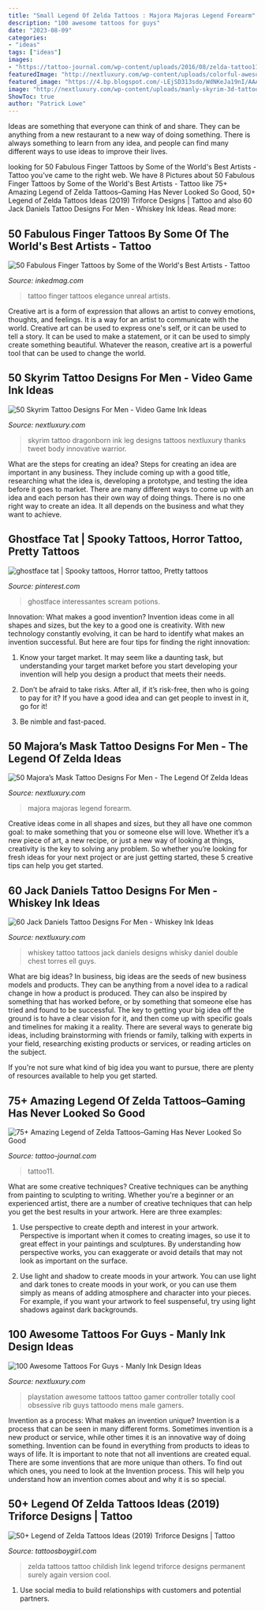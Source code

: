 ```yaml
---
title: "Small Legend Of Zelda Tattoos : Majora Majoras Legend Forearm"
description: "100 awesome tattoos for guys"
date: "2023-08-09"
categories:
- "ideas"
tags: ["ideas"]
images:
- "https://tattoo-journal.com/wp-content/uploads/2016/08/zelda-tattoo11.jpg"
featuredImage: "http://nextluxury.com/wp-content/uploads/colorful-awesome-male-playstation-controller-3d-rib-cage-side-tattoo.jpg"
featured_image: "https://4.bp.blogspot.com/-LEjSD313sdo/WdNKeJa19nI/AAAAAAAAGxE/ItllrxFC33odt05ex5OkY27-rkLHzVKHwCLcBGAs/s1600/zelda%2Btattoos%2Bideas.JPG"
image: "http://nextluxury.com/wp-content/uploads/manly-skyrim-3d-tattoo-design-ideas-for-men-on-side-of-leg.jpg"
ShowToc: true
author: "Patrick Lowe"
---
```



Ideas are something that everyone can think of and share. They can be anything from a new restaurant to a new way of doing something. There is always something to learn from any idea, and people can find many different ways to use ideas to improve their lives.

	

		
looking for 50 Fabulous Finger Tattoos by Some of the World&#039;s Best Artists - Tattoo you've came to the right web. We have 8 Pictures about 50 Fabulous Finger Tattoos by Some of the World&#039;s Best Artists - Tattoo like 75+ Amazing Legend of Zelda Tattoos–Gaming Has Never Looked So Good, 50+ Legend of Zelda Tattoos Ideas (2019) Triforce Designs | Tattoo and also 60 Jack Daniels Tattoo Designs For Men - Whiskey Ink Ideas. Read more:
		
    
## 50 Fabulous Finger Tattoos By Some Of The World&#039;s Best Artists - Tattoo

<img loading=lazy src="https://www.inkedmag.com/.image/t_share/MTU5NjUyMDI5NjAwNjM4MTY2/screen-shot-2018-11-02-at-23618-pm.png" onerror="this.onerror=null;this.src='https://tse4.mm.bing.net/th?id=OIP.YWOQH9uH_ZtiqnSCmCoyQwHaHa&amp;pid=15.1';" alt="50 Fabulous Finger Tattoos by Some of the World&#039;s Best Artists - Tattoo">

_Source: inkedmag.com_

>tattoo finger tattoos elegance unreal artists. 

	

Creative art is a form of expression that allows an artist to convey emotions, thoughts, and feelings. It is a way for an artist to communicate with the world. Creative art can be used to express one's self, or it can be used to tell a story. It can be used to make a statement, or it can be used to simply create something beautiful. Whatever the reason, creative art is a powerful tool that can be used to change the world.

    
## 50 Skyrim Tattoo Designs For Men - Video Game Ink Ideas

<img loading=lazy src="http://nextluxury.com/wp-content/uploads/manly-skyrim-3d-tattoo-design-ideas-for-men-on-side-of-leg.jpg" onerror="this.onerror=null;this.src='https://tse4.mm.bing.net/th?id=OIP.xswU53bT1hPqoeAjIKPP_QHaHa&amp;pid=15.1';" alt="50 Skyrim Tattoo Designs For Men - Video Game Ink Ideas">

_Source: nextluxury.com_

>skyrim tattoo dragonborn ink leg designs tattoos nextluxury thanks tweet body innovative warrior. 

	

What are the steps for creating an idea?
Steps for creating an idea are important in any business. They include coming up with a good title, researching what the idea is, developing a prototype, and testing the idea before it goes to market. 
There are many different ways to come up with an idea and each person has their own way of doing things. There is no one right way to create an idea. It all depends on the business and what they want to achieve.

    
## Ghostface Tat | Spooky Tattoos, Horror Tattoo, Pretty Tattoos

<img loading=lazy src="https://i.pinimg.com/originals/f1/bd/f7/f1bdf7297958d030fced7b9b13cdf7b3.jpg" onerror="this.onerror=null;this.src='https://tse1.mm.bing.net/th?id=OIP.FZx1gK6LL74CK2HXZXRLRgHaJ4&amp;pid=15.1';" alt="ghostface tat | Spooky tattoos, Horror tattoo, Pretty tattoos">

_Source: pinterest.com_

>ghostface interessantes scream potions. 

	

Innovation: What makes a good invention?
Invention ideas come in all shapes and sizes, but the key to a good one is creativity. With new technology constantly evolving, it can be hard to identify what makes an invention successful. But here are four tips for finding the right innovation:
1. Know your target market. It may seem like a daunting task, but understanding your target market before you start developing your invention will help you design a product that meets their needs.

2. Don’t be afraid to take risks. After all, if it’s risk-free, then who is going to pay for it? If you have a good idea and can get people to invest in it, go for it!
3. Be nimble and fast-paced.

    
## 50 Majora’s Mask Tattoo Designs For Men - The Legend Of Zelda Ideas

<img loading=lazy src="https://nextluxury.com/wp-content/uploads/forearm-majoras-mask-tattoos-guys.jpg" onerror="this.onerror=null;this.src='https://tse2.mm.bing.net/th?id=OIP.wagPVvPiEz7U-hvZm5F0dAHaHa&amp;pid=15.1';" alt="50 Majora’s Mask Tattoo Designs For Men - The Legend Of Zelda Ideas">

_Source: nextluxury.com_

>majora majoras legend forearm. 

	

Creative ideas come in all shapes and sizes, but they all have one common goal: to make something that you or someone else will love. Whether it’s a new piece of art, a new recipe, or just a new way of looking at things, creativity is the key to solving any problem. So whether you’re looking for fresh ideas for your next project or are just getting started, these 5 creative tips can help you get started.

    
## 60 Jack Daniels Tattoo Designs For Men - Whiskey Ink Ideas

<img loading=lazy src="http://nextluxury.com/wp-content/uploads/make-mine-a-double-guys-banner-jack-daniels-upper-chest-tattoos.jpg" onerror="this.onerror=null;this.src='https://tse2.mm.bing.net/th?id=OIP.pBPFSZIk6nhyuvH__keksQHaHa&amp;pid=15.1';" alt="60 Jack Daniels Tattoo Designs For Men - Whiskey Ink Ideas">

_Source: nextluxury.com_

>whiskey tattoo tattoos jack daniels designs whisky daniel double chest torres ell guys. 

	

What are big ideas?
In business, big ideas are the seeds of new business models and products. They can be anything from a novel idea to a radical change in how a product is produced. They can also be inspired by something that has worked before, or by something that someone else has tried and found to be successful. 
The key to getting your big idea off the ground is to have a clear vision for it, and then come up with specific goals and timelines for making it a reality. There are several ways to generate big ideas, including brainstorming with friends or family, talking with experts in your field, researching existing products or services, or reading articles on the subject. 

If you're not sure what kind of big idea you want to pursue, there are plenty of resources available to help you get started.

    
## 75+ Amazing Legend Of Zelda Tattoos–Gaming Has Never Looked So Good

<img loading=lazy src="https://tattoo-journal.com/wp-content/uploads/2016/08/zelda-tattoo11.jpg" onerror="this.onerror=null;this.src='https://tse2.mm.bing.net/th?id=OIP.pXtStYqu6CSMkL2q0a3ttQHaHa&amp;pid=15.1';" alt="75+ Amazing Legend of Zelda Tattoos–Gaming Has Never Looked So Good">

_Source: tattoo-journal.com_

>tattoo11. 

	

What are some creative techniques?
Creative techniques can be anything from painting to sculpting to writing. Whether you're a beginner or an experienced artist, there are a number of creative techniques that can help you get the best results in your artwork. Here are three examples:
1. Use perspective to create depth and interest in your artwork. Perspective is important when it comes to creating images, so use it to great effect in your paintings and sculptures. By understanding how perspective works, you can exaggerate or avoid details that may not look as important on the surface.

2. Use light and shadow to create moods in your artwork. You can use light and dark tones to create moods in your work, or you can use them simply as means of adding atmosphere and character into your pieces. For example, if you want your artwork to feel suspenseful, try using light shadows against dark backgrounds.

    
## 100 Awesome Tattoos For Guys - Manly Ink Design Ideas

<img loading=lazy src="http://nextluxury.com/wp-content/uploads/colorful-awesome-male-playstation-controller-3d-rib-cage-side-tattoo.jpg" onerror="this.onerror=null;this.src='https://tse4.mm.bing.net/th?id=OIP.505-K6bGwcLfClSbtmcGwQHaKl&amp;pid=15.1';" alt="100 Awesome Tattoos For Guys - Manly Ink Design Ideas">

_Source: nextluxury.com_

>playstation awesome tattoos tattoo gamer controller totally cool obsessive rib guys tattoodo mens male gamers. 

	

Invention as a process: What makes an invention unique?
Invention is a process that can be seen in many different forms. Sometimes invention is a new product or service, while other times it is an innovative way of doing something. Invention can be found in everything from products to ideas to ways of life.
It is important to note that not all inventions are created equal. There are some inventions that are more unique than others. To find out which ones, you need to look at the Invention process. This will help you understand how an invention comes about and why it is so special.

    
## 50+ Legend Of Zelda Tattoos Ideas (2019) Triforce Designs | Tattoo

<img loading=lazy src="https://4.bp.blogspot.com/-LEjSD313sdo/WdNKeJa19nI/AAAAAAAAGxE/ItllrxFC33odt05ex5OkY27-rkLHzVKHwCLcBGAs/s1600/zelda%2Btattoos%2Bideas.JPG" onerror="this.onerror=null;this.src='https://tse1.mm.bing.net/th?id=OIP.dw223xp7jSXFvZUskhB8kAHaH7&amp;pid=15.1';" alt="50+ Legend of Zelda Tattoos Ideas (2019) Triforce Designs | Tattoo">

_Source: tattoosboygirl.com_

>zelda tattoos tattoo childish link legend triforce designs permanent surely again version cool. 

	

1. Use social media to build relationships with customers and potential partners.

